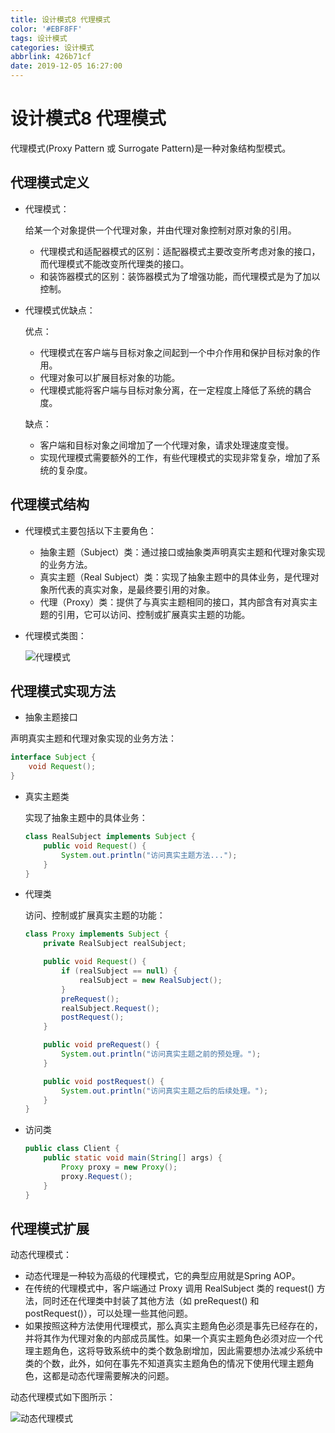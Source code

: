 ```yaml
---
title: 设计模式8 代理模式
color: '#EBF8FF'
tags: 设计模式
categories: 设计模式
abbrlink: 426b71cf
date: 2019-12-05 16:27:00
---
```


# 设计模式8 代理模式

代理模式(Proxy Pattern 或 Surrogate Pattern)是一种对象结构型模式。

## 代理模式定义

- 代理模式：

  给某一个对象提供一个代理对象，并由代理对象控制对原对象的引用。
    
  - 代理模式和适配器模式的区别：适配器模式主要改变所考虑对象的接口，而代理模式不能改变所代理类的接口。
  - 和装饰器模式的区别：装饰器模式为了增强功能，而代理模式是为了加以控制。
   
- 代理模式优缺点：

  优点：
  - 代理模式在客户端与目标对象之间起到一个中介作用和保护目标对象的作用。
  - 代理对象可以扩展目标对象的功能。
  - 代理模式能将客户端与目标对象分离，在一定程度上降低了系统的耦合度。
    
  缺点：
  - 客户端和目标对象之间增加了一个代理对象，请求处理速度变慢。
  - 实现代理模式需要额外的工作，有些代理模式的实现非常复杂，增加了系统的复杂度。
  
## 代理模式结构


- 代理模式主要包括以下主要角色：
  - 抽象主题（Subject）类：通过接口或抽象类声明真实主题和代理对象实现的业务方法。
  - 真实主题（Real Subject）类：实现了抽象主题中的具体业务，是代理对象所代表的真实对象，是最终要引用的对象。
  - 代理（Proxy）类：提供了与真实主题相同的接口，其内部含有对真实主题的引用，它可以访问、控制或扩展真实主题的功能。
    
- 代理模式类图：

  ![代理模式](https://s2.ax1x.com/2019/12/06/QJLyNQ.png)

## 代理模式实现方法

-  抽象主题接口

  声明真实主题和代理对象实现的业务方法：
  
  ```java 
  interface Subject {
      void Request();
  }
  ```
  
- 真实主题类

  实现了抽象主题中的具体业务：

  ```java 
  class RealSubject implements Subject {
      public void Request() {
          System.out.println("访问真实主题方法...");
      }
  }
  ```
  
- 代理类

  访问、控制或扩展真实主题的功能：
  
  ```java 
  class Proxy implements Subject {
      private RealSubject realSubject;
  
      public void Request() {
          if (realSubject == null) {
              realSubject = new RealSubject();
          }
          preRequest();
          realSubject.Request();
          postRequest();
      }
  
      public void preRequest() {
          System.out.println("访问真实主题之前的预处理。");
      }
  
      public void postRequest() {
          System.out.println("访问真实主题之后的后续处理。");
      }
  }
  ```

- 访问类

  ```java 
  public class Client {
      public static void main(String[] args) {
          Proxy proxy = new Proxy();
          proxy.Request();
      }
  }
  ```

## 代理模式扩展

动态代理模式：
  - 动态代理是一种较为高级的代理模式，它的典型应用就是Spring AOP。
  - 在传统的代理模式中，客户端通过 Proxy 调用 RealSubject 类的 request() 方法，同时还在代理类中封装了其他方法（如 preRequest() 和 postRequest()），可以处理一些其他问题。
  - 如果按照这种方法使用代理模式，那么真实主题角色必须是事先已经存在的，并将其作为代理对象的内部成员属性。如果一个真实主题角色必须对应一个代理主题角色，这将导致系统中的类个数急剧增加，因此需要想办法减少系统中类的个数，此外，如何在事先不知道真实主题角色的情况下使用代理主题角色，这都是动态代理需要解决的问题。

  动态代理模式如下图所示：
  
  ![动态代理模式](https://s2.ax1x.com/2019/12/06/QYpypF.png)
